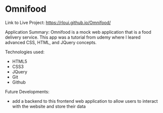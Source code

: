 # Omnifood

Link to Live Project: https://rloui.github.io/Omnifood/

Application Summary: Omnifood is a mock web application that is a food delivery service. This app was a tutorial from udemy where I leared advanced CSS, HTML, and JQuery concepts.

Technologies used:
- HTML5
- CSS3
- JQuery
- Git
- Github

Future Developments:
- add a backend to this frontend web application to allow users to interact with the website and store their data
